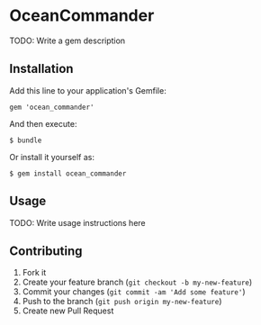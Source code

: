 # OceanCommander

TODO: Write a gem description

## Installation

Add this line to your application's Gemfile:

    gem 'ocean_commander'

And then execute:

    $ bundle

Or install it yourself as:

    $ gem install ocean_commander

## Usage

TODO: Write usage instructions here

## Contributing

1. Fork it
2. Create your feature branch (`git checkout -b my-new-feature`)
3. Commit your changes (`git commit -am 'Add some feature'`)
4. Push to the branch (`git push origin my-new-feature`)
5. Create new Pull Request
